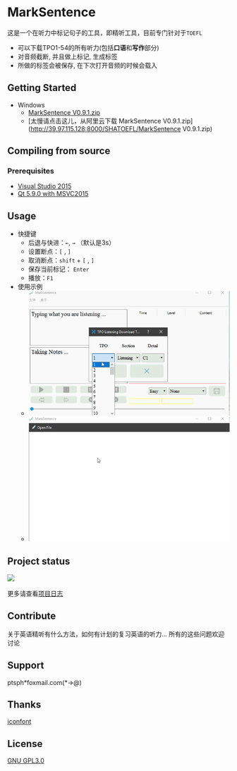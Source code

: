 # MarkSentence 
这是一个在听力中标记句子的工具，即精听工具，目前专门针对于`TOEFL`

- 可以下载TPO1-54的所有听力(包括**口语**和**写作**部分)
- 对音频截断, 并且做上标记, 生成标签
- 所做的标签会被保存, 在下次打开音频的时候会载入

## Getting Started 
- Windows
	- [MarkSentence V0.9.1.zip](https://github.com/Gltina/MarkSencent/releases/download/V1.0/MarkSentence.V0.9.1.zip)
	- [太慢请点击这儿，从阿里云下载 MarkSentence V0.9.1.zip](http://39.97.115.128:8000/SHATOEFL/MarkSentence V0.9.1.zip)

## Compiling from source
### Prerequisites
- [Visual Studio 2015](ed2k://|file|en_visual_studio_professional_2015_x86_x64_dvd_6846629.iso|4070930432|A40FEC08A6758EEF5957D565EF27F2AD|/)
- [Qt 5.9.0 with MSVC2015](https://mirrors.tuna.tsinghua.edu.cn/qt/official_releases/qt/5.9/5.9.0/qt-opensource-windows-x86-5.9.0.exe)

## Usage
- 快捷键
	- 后退与快进：`←`, `→` （默认是3s）
	- 设置断点：`[` , `]`
	- 取消断点：`shift` + `[` , `]`
	- 保存当前标记： `Enter`
	- 播放：`F1`
- 使用示例
	- ![在线下载](./samples/download.gif)
	- ![精听的基本操作](./samples/listening.gif)

## Project status
![](https://img.shields.io/appveyor/ci/gruntjs/grunt.svg)

更多请查看[项目日志](log/README.md)

## Contribute
关于英语精听有什么方法，如何有计划的复习英语的听力... 所有的这些问题欢迎讨论

## Support
ptsph\*foxmail.com(*->@) 

## Thanks 
[iconfont](https://www.iconfont.cn/home/index)

## License
[GNU GPL3.0](https://github.com/Gltina/MarkSencent/blob/master/LICENSE)
